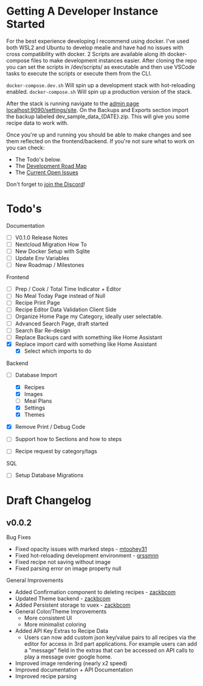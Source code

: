 # Getting A Developer Instance Started
For the best experience developing I recommend using docker. I've used both WSL2 and Ubuntu to develop mealie and have had no issues with cross compatibility with docker. 2 Scripts are available along ith docker-compose files to make development instances easier. After cloning the repo you can set the scripts in /dev/scripts/ as executable and then use VSCode tasks to execute the scripts or execute them from the CLI. 

`docker-compose.dev.sh` Will spin up a development stack with hot-reloading enabled. 
`docker-compose.sh` Will spin up a production version of the stack.  

After the stack is running navigate to the [admin page localhost:9090/settings/site](http://localhost:9090/settings/site). On the Backups and Exports section import the backup labeled dev_sample_data_{DATE}.zip. This will give you some recipe data to work with. 

Once you're up and running you should be able to make changes and see them reflected on the frontend/backend. If you're not sure what to work on you can check:

- The Todo's below.
- The [Development Road Map](https://hay-kot.github.io/mealie/2.0%20-%20roadmap/)
- The [Current Open Issues](https://github.com/hay-kot/mealie/issues)

Don't forget to [join the Discord](https://discord.gg/R6QDyJgbD2)! 

# Todo's

Documentation
- [ ] V0.1.0 Release Notes
- [ ] Nextcloud Migration How To
- [ ] New Docker Setup with Sqlite
- [ ] Update Env Variables
- [ ] New Roadmap / Milestones

Frontend
- [ ] Prep / Cook / Total Time Indicator + Editor
- [ ] No Meal Today Page instead of Null 
- [ ] Recipe Print Page 
- [ ] Recipe Editor Data Validation Client Side
- [ ] Organize Home Page my Category, ideally user selectable.
- [ ] Advanced Search Page, draft started
- [ ] Search Bar Re-design
- [ ] Replace Backups card with something like Home Assistant
- [x] Replace import card with something like Home Assistant
  - [x] Select which imports to do

Backend
- [ ] Database Import
  - [x] Recipes
  - [x] Images
  - [ ] Meal Plans
  - [x] Settings
  - [x] Themes
- [x] Remove Print / Debug Code
- [ ] Support how to Sections and how to steps
- [ ] Recipe request by category/tags


SQL
- [ ] Setup Database Migrations

# Draft Changelog
## v0.0.2

Bug Fixes
- Fixed opacity issues with marked steps - [mtoohey31](https://github.com/mtoohey31)
- Fixed hot-reloading development environment - [grssmnn](https://github.com/grssmnn)
- Fixed recipe not saving without image
- Fixed parsing error on image property null

General Improvements
- Added Confirmation component to deleting recipes - [zackbcom](https://github.com/zackbcom)
- Updated Theme backend - [zackbcom](https://github.com/zackbcom)
- Added Persistent storage to vuex - [zackbcom](https://github.com/zackbcom)
- General Color/Theme Improvements
  - More consistent UI
  - More minimalist coloring
- Added API Key Extras to Recipe Data
  - Users can now add custom json key/value pairs to all recipes via the editor for access in 3rd part applications. For example users can add a "message" field in the extras that can be accessed on API calls to play a message over google home. 
- Improved image rendering (nearly x2 speed)
- Improved documentation + API Documentation
- Improved recipe parsing
